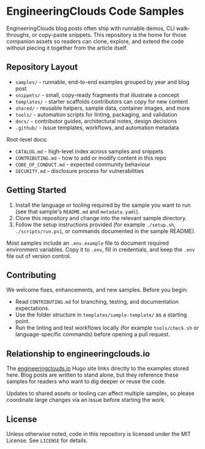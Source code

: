# EngineeringClouds Code Samples

EngineeringClouds blog posts often ship with runnable demos, CLI walk-throughs, or copy-paste snippets. This repository is the home for those companion assets so readers can clone, explore, and extend the code without piecing it together from the article itself.

## Repository Layout

- `samples/` - runnable, end-to-end examples grouped by year and blog post
- `snippets/` - small, copy-ready fragments that illustrate a concept
- `templates/` - starter scaffolds contributors can copy for new content
- `shared/` - reusable helpers, sample data, container images, and more
- `tools/` - automation scripts for linting, packaging, and validation
- `docs/` - contributor guides, architectural notes, design decisions
- `.github/` - issue templates, workflows, and automation metadata

Root-level docs:

- `CATALOG.md` - high-level index across samples and snippets
- `CONTRIBUTING.md` - how to add or modify content in this repo
- `CODE_OF_CONDUCT.md` - expected community behaviour
- `SECURITY.md` - disclosure process for vulnerabilities

## Getting Started

1. Install the language or tooling required by the sample you want to run (see that sample's `README.md` and `metadata.yaml`).
2. Clone this repository and change into the relevant sample directory.
3. Follow the setup instructions provided (for example `./setup.sh`, `./scripts/run.ps1`, or commands documented in the sample README).

Most samples include an `.env.example` file to document required environment variables. Copy it to `.env`, fill in credentials, and keep the `.env` file out of version control.

## Contributing

We welcome fixes, enhancements, and new samples. Before you begin:

- Read `CONTRIBUTING.md` for branching, testing, and documentation expectations.
- Use the folder structure in `templates/sample-template/` as a starting point.
- Run the linting and test workflows locally (for example `tools/check.sh` or language-specific commands) before opening a pull request.

## Relationship to engineeringclouds.io

The [engineeringclouds.io](https://engineeringclouds.io) Hugo site links directly to the examples stored here. Blog posts are written to stand alone, but they reference these samples for readers who want to dig deeper or reuse the code.

Updates to shared assets or tooling can affect multiple samples, so please coordinate large changes via an issue before starting the work.

## License

Unless otherwise noted, code in this repository is licensed under the MIT License. See `LICENSE` for details.
